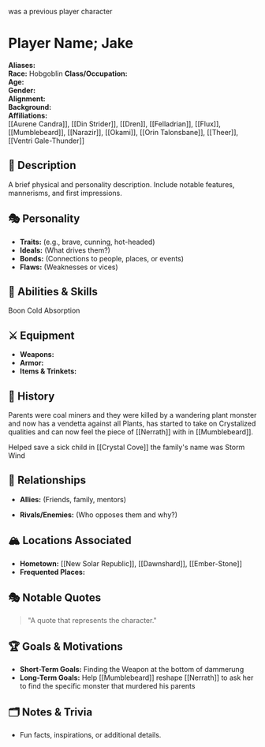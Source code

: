 was a previous player character
# Player Name; Jake

**Aliases:**  
**Race:**  Hobgoblin
**Class/Occupation:**  
**Age:**  
**Gender:**  
**Alignment:**  
**Background:**  
**Affiliations:**  
[[Aurene Candra]], [[Din Strider]], [[Dren]], [[Felladrian]], [[Flux]], [[Mumblebeard]], [[Narazir]], [[Okami]], [[Orin Talonsbane]], [[Theer]], [[Ventri Gale-Thunder]] 
## 📝 Description  
A brief physical and personality description. Include notable features, mannerisms, and first impressions.

## 🎭 Personality  
- **Traits:** (e.g., brave, cunning, hot-headed)  
- **Ideals:** (What drives them?)  
- **Bonds:** (Connections to people, places, or events)  
- **Flaws:** (Weaknesses or vices)  

## 🏹 Abilities & Skills  
Boon Cold Absorption
## ⚔️ Equipment  
- **Weapons:**  
- **Armor:**  
- **Items & Trinkets:**  

## 📖 History  
Parents were coal miners and they were killed by a wandering plant monster and now has a vendetta against all Plants, has started to take on Crystalized  qualities and can now feel the piece of [[Nerrath]] with in [[Mumblebeard]].

Helped save a sick child in [[Crystal Cove]] the family's name was Storm Wind

## 🧩 Relationships  
- **Allies:** (Friends, family, mentors)  

- **Rivals/Enemies:** (Who opposes them and why?)  

## 🏔️ Locations Associated  
- **Hometown:**  [[New Solar Republic]], [[Dawnshard]], [[Ember-Stone]]
- **Frequented Places:**  

## 🎭 Notable Quotes  
> "A quote that represents the character."

## 🏆 Goals & Motivations  
- **Short-Term Goals:**  Finding the Weapon at the bottom of dammerung
- **Long-Term Goals:**  Help [[Mumblebeard]] reshape [[Nerrath]] to  ask her to find the specific monster that murdered his parents

## 🗂️ Notes & Trivia  
- Fun facts, inspirations, or additional details.  